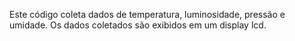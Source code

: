 Este código coleta dados de temperatura, luminosidade, pressão e umidade. Os dados coletados são exibidos em um display lcd.


